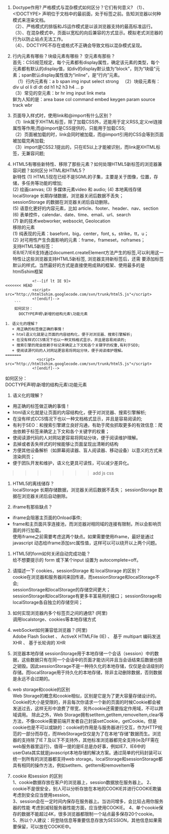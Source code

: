 1.  Doctype作用? 严格模式与混杂模式如何区分？它们有何意义?
 （1）、<!DOCTYPE> 声明位于文档中的最前面，处于<html>标签之前。告知浏览器以何种模式来渲染文档。  
 （2）、严格模式的排版和JS运作模式是以该浏览器支持的最高标准运行。
 （3）、在混杂模式中，页面以宽松的向后兼容的方式显示。模拟老式浏览器的行为以防止站点无法工作。  
 （4）、DOCTYPE不存在或格式不正确会导致文档以混杂模式呈现。  
1.  行内元素有哪些？块级元素有哪些？ 空元素有那些？  
首先：CSS规范规定，每个元素都有display属性，确定该元素的类型，每个元素都有默认的display值，如div的display默认值为“block”，则为“块级”元素；span默认display属性值为“inline”，是“行内”元素。  
    （1）行内元素有：a b span img input select strong  
    （2）块级元素有：div ul ol li dl dt dd h1 h2 h3 h4 … p  
    （3）常见的空元素：br hr img input link meta  
         鲜为人知的是：area base col command embed keygen param source track wbr

1.  页面导入样式时，使用link和@import有什么区别？  
   （1）link属于XHTML标签，除了加载CSS外，还能用于定义RSS,定义rel连接属性等作用;而@import是CSS提供的，只能用于加载CSS;  
   （2）页面被加载的时，link会同时被加载，而@import引用的CSS会等到页面被加载完再加载;  
   （3）import是CSS2.1提出的，只在IE5以上才能被识别，而link是XHTML标签，无兼容问题;  

1.  HTML5有哪些新特性、移除了那些元素？如何处理HTML5新标签的浏览器兼容问题？如何区分 HTML和HTML5？  
   新特性
    (1) HTML5现在已经不是SGML的子集，主要是关于图像，位置，存储，多任务等功能的增加;  
    (2) 绘画canvas;
    (3) 多媒体元素video 和 audio;   (4) 本地离线存储  
        localStorage 长期存储数据，浏览器关闭后数据不丢失；  
        sessionStorage 的数据在浏览器关闭后自动删除。  
    (5) 语意化更好的内容元素，比如 article、footer、header、nav、section  
    (6) 表单控件，calendar、date、time、email、url、search  
    (7) 新的技术webworker, websockt, Geolocation  
  移除的元素  
    (1) 纯表现的元素：basefont，big，center，font, s，strike，tt，u；  
    (2) 对可用性产生负面影响的元素：frame，frameset，noframes；  
  支持HTML5新标签：  
     IE8/IE7/IE6支持通过document.createElement方法产生的标签,可以利用这一特性让这些浏览器支持HTML5新标签, 浏览器支持新标签后，还需
     要添加标签默认的样式。当然最好的方式是直接使用成熟的框架、使用最多的是html5shim框架     
```
            <!--[if lt IE 9]>
<<<<<<< HEAD
            <script> src="http://html5shim.googlecode.com/svn/trunk/html5.js"</script>
            <![endif]--> 
    ```
    如何区分：  
      DOCTYPE声明\新增的结构元素\功能元素   

1. 语义化的理解？  
   + 用正确的标签做正确的事情！  
   + html语义化就是让页面的内容结构化，便于对浏览器、搜索引擎解析;  
   + 在没有样式CCS情况下也以一种文档格式显示，并且是容易阅读的; 
   + 搜索引擎的爬虫依赖于标记来确定上下文和各个关键字的权重,有利于SEO;  
   + 使阅读源代码的人对网站更容易将网站分块，便于阅读维护理解。  
=======
              <script> src="http://html5shim.googlecode.com/svn/trunk/html5.js"</script>
            <![endif]-->
```
  如何区分：  
    DOCTYPE声明\新增的结构元素\功能元素  

1.  语义化的理解？
+   用正确的标签做正确的事情！  
+   html语义化就是让页面的内容结构化，便于对浏览器、搜索引擎解析;  
+   在没有样式CCS情况下也以一种文档格式显示，并且是容易阅读的;
+   有利于SEO：和搜索引擎建立良好沟通，有助于爬虫抓取更多的有效信息：爬虫依赖于标签来确定上下文和各个关键字的权重；
+   使阅读源代码的人对网站更容易将网站分块，便于阅读维护理解。
+   去掉或者丢失样式的时候能够让页面呈现出清晰的结构
+   方便其他设备解析（如屏幕阅读器、盲人阅读器、移动设备）以意义的方式来渲染网页；
+   便于团队开发和维护，语义化更具可读性，可以减少差异化。
>>>>>>> add js css

1.  HTML5的离线储存？  
   localStorage    长期存储数据，浏览器关闭后数据不丢失；
   sessionStorage  数据在浏览器关闭后自动删除。

1.  iframe有那些缺点？  
+   iframe会阻塞主页面的Onload事件;  
+   frame和主页面共享连接池，而浏览器对相同域的连接有限制，所以会影响页面的并行加载。  
   使用iframe之前需要考虑这两个缺点。如果需要使用iframe，最好是通过javascript
   动态给iframe添加src属性值，这样可以可以绕开以上两个问题。   

1.  HTML5的form如何关闭自动完成功能？  
   给不想要提示的 form 或下某个input 设置为 autocomplete=off。

1.  请描述一下 cookies，sessionStorage 和 localStorage 的区别？  
   cookie在浏览器和服务器间来回传递，而sessionStorage和localStorage不会;  
   sessionStorage和localStorage的存储空间更大；  
   sessionStorage和localStorage有更多丰富易用的接口；
   sessionStorage和localStorage各自独立的存储空间；

1.  如何实现浏览器内多个标签页之间的通信? (阿里)  
   调用localstorge、cookies等本地存储方式  

1.  webSocket如何兼容低浏览器？(阿里)  
    Adobe Flash Socket 、 ActiveX HTMLFile (IE) 、 基于 multipart 编码发送 XHR 、 基于长轮询的 XHR    
1.  浏览器本地存储
   sessionStorage用于本地存储一个会话（session）中的数据，这些数据只有在同一个会话中的页面才能访问并且当会话结束后数据也随之销毁。因此sessionStorage不是一种持久化的本地存储，仅仅是会话级别的存储。而localStorage用于持久化的本地存储，除非主动删除数据，否则数据是永远不会过期的。    
1.  web storage和cookie的区别  
   Web Storage的概念和cookie相似，区别是它是为了更大容量存储设计的。Cookie的大小是受限的，并且每次你请求一个新的页面的时候Cookie都会被发送过去，这样无形中浪费了带宽，另外cookie还需要指定作用域，不可以跨域调用。 除此之外，Web Storage拥有setItem,getItem,removeItem,clear等方法，不像cookie需要前端开发者自己封装setCookie，getCookie。但是cookie也是不可以或缺的：cookie的作用是与服务器进行交互，作为HTTP规范的一部分而存在，而WebStorage仅仅是为了在本地“存储”数据而生。浏览器的支持除了IE７及以下不支持外，其他标准浏览器都完全支持(ie及FF需在web服务器里运行)，值得一提的是IE总是办好事，例如IE7、IE6中的userData其实就是javascript本地存储的解决方案。通过简单的代码封装可以统一到所有的浏览器都支持web storage。localStorage和sessionStorage都具有相同的操作方法，例如setItem、getItem和removeItem等   
1.  cookie 和session 的区别  
   1、cookie数据存放在客户的浏览器上，session数据放在服务器上。
   2、cookie不是很安全，别人可以分析存放在本地的COOKIE并进行COOKIE欺骗考虑到安全应当使用session。  
   3、session会在一定时间内保存在服务器上。当访问增多，会比较占用你服务器的性能
    考虑到减轻服务器性能方面，应当使用COOKIE。
   4、单个cookie保存的数据不能超过4K，很多浏览器都限制一个站点最多保存20个cookie。
   5、所以个人建议：将登陆信息等重要信息存放为SESSION，其他信息如果需要保留，可以放在COOKIE中。     
